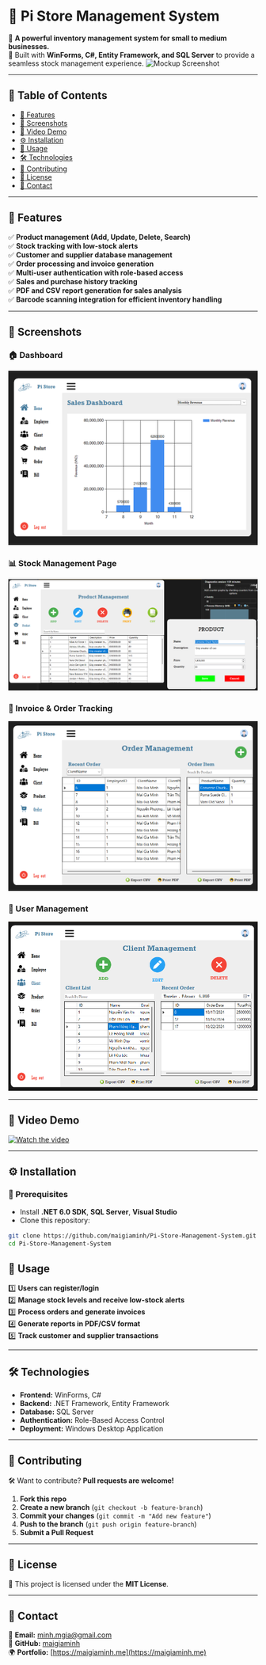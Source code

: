 # 🏪 Pi Store Management System



📌 **A powerful inventory management system for small to medium businesses.**\
💼 Built with **WinForms, C#, Entity Framework, and SQL Server** to provide a seamless stock management experience.
![Mockup Screenshot](https://raw.githubusercontent.com/maigiaminh/Pi-Store-Management-System/main/assets/images/mockup.png)

---

## 📖 Table of Contents

- [🌟 Features](#-features)
- [📸 Screenshots](#-screenshots)
- [🎥 Video Demo](#-video-demo)
- [⚙️ Installation](#️-installation)
- [🚀 Usage](#-usage)
- [🛠 Technologies](#-technologies)
- [🙌 Contributing](#-contributing)
- [📄 License](#-license)
- [📩 Contact](#-contact)

---

## 🌟 Features

✅ **Product management (Add, Update, Delete, Search)**\
✅ **Stock tracking with low-stock alerts**\
✅ **Customer and supplier database management**\
✅ **Order processing and invoice generation**\
✅ **Multi-user authentication with role-based access**\
✅ **Sales and purchase history tracking**\
✅ **PDF and CSV report generation for sales analysis**\
✅ **Barcode scanning integration for efficient inventory handling**

---

## 📸 Screenshots

### 🏠 Dashboard
![Dashboard Screenshot](https://raw.githubusercontent.com/maigiaminh/Pi-Store-Management-System/main/assets/images/dashboard.png)



### 📊 Stock Management Page
![Stock Management Page Screenshot](https://raw.githubusercontent.com/maigiaminh/Pi-Store-Management-System/main/assets/images/stock.png)



### 📑 Invoice & Order Tracking
![Invoice & Order Tracking Screenshot](https://raw.githubusercontent.com/maigiaminh/Pi-Store-Management-System/main/assets/images/invoice.png)



### 👥 User Management
![User Management Screenshot](https://raw.githubusercontent.com/maigiaminh/Pi-Store-Management-System/main/assets/images/user.png)



---

## 🎥 Video Demo
[![Watch the video](https://img.youtube.com/vi/nYEwXvkT0R4/maxresdefault.jpg)](https://www.youtube.com/watch?v=nYEwXvkT0R4)



---

## ⚙️ Installation

### **🔧 Prerequisites**

- Install **.NET 6.0 SDK**, **SQL Server**, **Visual Studio**
- Clone this repository:

```sh
git clone https://github.com/maigiaminh/Pi-Store-Management-System.git
cd Pi-Store-Management-System
```

## 🚀 Usage

1️⃣ **Users can register/login**\
2️⃣ **Manage stock levels and receive low-stock alerts**\
3️⃣ **Process orders and generate invoices**\
4️⃣ **Generate reports in PDF/CSV format**\
5️⃣ **Track customer and supplier transactions**

---

## 🛠 Technologies

- **Frontend:** WinForms, C#
- **Backend:** .NET Framework, Entity Framework
- **Database:** SQL Server
- **Authentication:** Role-Based Access Control
- **Deployment:** Windows Desktop Application

---

## 🙌 Contributing

🛠 Want to contribute? **Pull requests are welcome!**

1. **Fork this repo**
2. **Create a new branch** (`git checkout -b feature-branch`)
3. **Commit your changes** (`git commit -m "Add new feature"`)
4. **Push to the branch** (`git push origin feature-branch`)
5. **Submit a Pull Request**

---

## 📄 License

📜 This project is licensed under the **MIT License**.

---

## 📩 Contact

📧 **Email:** [minh.mgia@gmail.com](mailto\:minh.mgia@gmail.com)\
🔗 **GitHub:** [maigiaminh](https://github.com/maigiaminh)\
🌍 **Portfolio:** [https://maigiaminh.me](https://maigiaminh.me)

